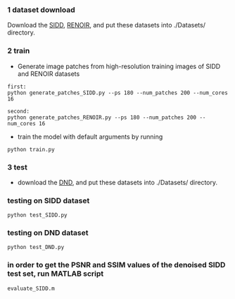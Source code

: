 ### 1 dataset download

Download the [SIDD](https://www.eecs.yorku.ca/~kamel/sidd/dataset.php), [RENOIR](https://ani.stat.fsu.edu/~abarbu/Renoir.html), and put these datasets into ./Datasets/ directory.

### 2 train

- Generate image patches from high-resolution training images of SIDD and RENOIR datasets
```
first: 
python generate_patches_SIDD.py --ps 180 --num_patches 200 --num_cores 16

second:
python generate_patches_RENOIR.py --ps 180 --num_patches 200 --num_cores 16
```

- train the model with default arguments by running

```
python train.py
```

### 3 test

- download the [DND](https://noise.visinf.tu-darmstadt.de/), and put these datasets into ./Datasets/ directory.

### testing on SIDD dataset

```
python test_SIDD.py
```

### testing on DND dataset

```
python test_DND.py
```

### in order to get the PSNR and SSIM values of the denoised SIDD test set, run MATLAB script
```
evaluate_SIDD.m
```
